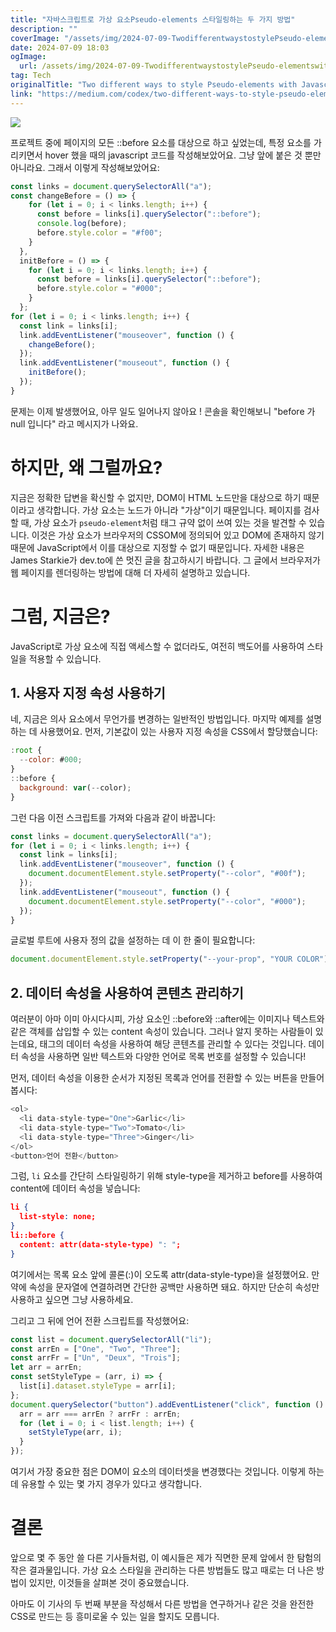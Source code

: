 ```yaml
---
title: "자바스크립트로 가상 요소Pseudo-elements 스타일링하는 두 가지 방법"
description: ""
coverImage: "/assets/img/2024-07-09-TwodifferentwaystostylePseudo-elementswithJavascript_0.png"
date: 2024-07-09 18:03
ogImage:
  url: /assets/img/2024-07-09-TwodifferentwaystostylePseudo-elementswithJavascript_0.png
tag: Tech
originalTitle: "Two different ways to style Pseudo-elements with Javascript"
link: "https://medium.com/codex/two-different-ways-to-style-pseudo-elements-with-javascript-3d9260d9c61b"
---
```


<img src="/assets/img/2024-07-09-TwodifferentwaystostylePseudo-elementswithJavascript_0.png" />

프로젝트 중에 페이지의 모든 ::before 요소를 대상으로 하고 싶었는데, 특정 요소를 가리키면서 hover 했을 때의 javascript 코드를 작성해보았어요. 그냥 앞에 붙은 것 뿐만 아니라요. 그래서 이렇게 작성해보았어요:

```js
const links = document.querySelectorAll("a");
const changeBefore = () => {
    for (let i = 0; i < links.length; i++) {
      const before = links[i].querySelector("::before");
      console.log(before);
      before.style.color = "#f00";
    }
  },
  initBefore = () => {
    for (let i = 0; i < links.length; i++) {
      const before = links[i].querySelector("::before");
      before.style.color = "#000";
    }
  };
for (let i = 0; i < links.length; i++) {
  const link = links[i];
  link.addEventListener("mouseover", function () {
    changeBefore();
  });
  link.addEventListener("mouseout", function () {
    initBefore();
  });
}
```

문제는 이제 발생했어요, 아무 일도 일어나지 않아요 ! 콘솔을 확인해보니 "before 가 null 입니다" 라고 메시지가 나와요.

<div class="content-ad"></div>

# 하지만, 왜 그럴까요?

지금은 정확한 답변을 확신할 수 없지만, DOM이 HTML 노드만을 대상으로 하기 때문이라고 생각합니다. 가상 요소는 노드가 아니라 "가상"이기 때문입니다. 페이지를 검사할 때, 가상 요소가 `pseudo-element`처럼 태그 규약 없이 쓰여 있는 것을 발견할 수 있습니다. 이것은 가상 요소가 브라우저의 CSSOM에 정의되어 있고 DOM에 존재하지 않기 때문에 JavaScript에서 이를 대상으로 지정할 수 없기 때문입니다.
자세한 내용은 James Starkie가 dev.to에 쓴 멋진 글을 참고하시기 바랍니다. 그 글에서 브라우저가 웹 페이지를 렌더링하는 방법에 대해 더 자세히 설명하고 있습니다.

# 그럼, 지금은?

JavaScript로 가상 요소에 직접 액세스할 수 없더라도, 여전히 백도어를 사용하여 스타일을 적용할 수 있습니다.

<div class="content-ad"></div>

## 1. 사용자 지정 속성 사용하기

네, 지금은 의사 요소에서 무언가를 변경하는 일반적인 방법입니다. 마지막 예제를 설명하는 데 사용했어요. 먼저, 기본값이 있는 사용자 지정 속성을 CSS에서 할당했습니다:

```js
:root {
  --color: #000;
}
::before {
  background: var(--color);
}
```

그런 다음 이전 스크립트를 가져와 다음과 같이 바꿉니다:

<div class="content-ad"></div>

```js
const links = document.querySelectorAll("a");
for (let i = 0; i < links.length; i++) {
  const link = links[i];
  link.addEventListener("mouseover", function () {
    document.documentElement.style.setProperty("--color", "#00f");
  });
  link.addEventListener("mouseout", function () {
    document.documentElement.style.setProperty("--color", "#000");
  });
}
```

글로벌 루트에 사용자 정의 값을 설정하는 데 이 한 줄이 필요합니다:

```js
document.documentElement.style.setProperty("--your-prop", "YOUR COLOR");
```

## 2. 데이터 속성을 사용하여 콘텐츠 관리하기

<div class="content-ad"></div>

여러분이 아마 이미 아시다시피, 가상 요소인 ::before와 ::after에는 이미지나 텍스트와 같은 객체를 삽입할 수 있는 content 속성이 있습니다. 그러나 알지 못하는 사람들이 있는데요, 태그의 데이터 속성을 사용하여 해당 콘텐츠를 관리할 수 있다는 것입니다. 데이터 속성을 사용하면 일반 텍스트와 다양한 언어로 목록 번호를 설정할 수 있습니다!

먼저, 데이터 속성을 이용한 순서가 지정된 목록과 언어를 전환할 수 있는 버튼을 만들어봅시다:

```js
<ol>
  <li data-style-type="One">Garlic</li>
  <li data-style-type="Two">Tomato</li>
  <li data-style-type="Three">Ginger</li>
</ol>
<button>언어 전환</button>
```

그럼, `li` 요소를 간단히 스타일링하기 위해 style-type을 제거하고 before를 사용하여 content에 데이터 속성을 넣습니다:

<div class="content-ad"></div>

```json
li {
  list-style: none;
}
li::before {
  content: attr(data-style-type) ": ";
}
```

여기에서는 목록 요소 앞에 콜론(:)이 오도록 attr(data-style-type)을 설정했어요. 만약에 속성을 문자열에 연결하려면 간단한 공백만 사용하면 돼요. 하지만 단순히 속성만 사용하고 싶으면 그냥 사용하세요.

그리고 그 뒤에 언어 전환 스크립트를 작성했어요:

```js
const list = document.querySelectorAll("li");
const arrEn = ["One", "Two", "Three"];
const arrFr = ["Un", "Deux", "Trois"];
let arr = arrEn;
const setStyleType = (arr, i) => {
  list[i].dataset.styleType = arr[i];
};
document.querySelector("button").addEventListener("click", function () {
  arr = arr === arrEn ? arrFr : arrEn;
  for (let i = 0; i < list.length; i++) {
    setStyleType(arr, i);
  }
});
```

<div class="content-ad"></div>

여기서 가장 중요한 점은 DOM이 요소의 데이터셋을 변경했다는 것입니다. 이렇게 하는 데 유용할 수 있는 몇 가지 경우가 있다고 생각합니다.

# 결론

앞으로 몇 주 동안 쓸 다른 기사들처럼, 이 예시들은 제가 직면한 문제 앞에서 한 탐험의 작은 결과물입니다. 가상 요소 스타일을 관리하는 다른 방법들도 많고 때로는 더 나은 방법이 있지만, 이것들을 살펴본 것이 중요했습니다.

아마도 이 기사의 두 번째 부분을 작성해서 다른 방법을 연구하거나 같은 것을 완전한 CSS로 만드는 등 흥미로울 수 있는 일을 할지도 모릅니다.
